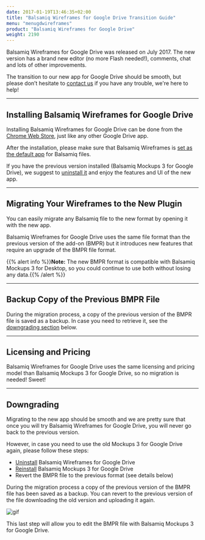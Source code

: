 ```yaml
---
date: 2017-01-19T13:46:35+02:00
title: "Balsamiq Wireframes for Google Drive Transition Guide"
menu: "menugdwireframes"
product: "Balsamiq Wireframes for Google Drive"
weight: 2190
---
```


Balsamiq Wireframes for Google Drive was released on July 2017. The new version has a brand new editor (no more Flash needed!), comments, chat and lots of other improvements.

The transition to our new app for Google Drive should be smooth, but please don’t hesitate to [contact us](https://balsamiq.com/company/contact/#/t?_k=b7w7tv) if you have any trouble, we're here to help!

* * *

## Installing Balsamiq Wireframes for Google Drive

Installing Balsamiq Wireframes for Google Drive can be done from the [Chrome Web Store](https://chrome.google.com/webstore/detail/balsamiq-wireframes-free/imbfadckkgblfbkinjejdeobpfbcopgb), just like any other Google Drive app.

After the installation, please make sure that Balsamiq Wireframes is [set as the default app](../installing/#setting-balsamiq-wireframes-as-the-default-app-for-balsamiq-files) for Balsamiq files.

If you have the previous version installed (Balsamiq Mockups 3 for Google Drive), we suggest to [uninstall it](https://docs.balsamiq.com/google-drive/b3/installing/#uninstalling) and enjoy the features and UI of the new app.

* * *

## Migrating Your Wireframes to the New Plugin

You can easily migrate any Balsamiq file to the new format by opening it with the new app.

Balsamiq Wireframes for Google Drive uses the same file format than the previous version of the add-on (BMPR) but it introduces new features that require an upgrade of the BMPR file format.

{{% alert info %}}**Note:** The new BMPR format is compatible with Balsamiq Mockups 3 for Desktop, so you could continue to use both without losing any data.{{% /alert %}}

* * *

## Backup Copy of the Previous BMPR File

During the migration process, a copy of the previous version of the BMPR file is saved as a backup. In case you need to retrieve it, see the [downgrading section](../transition/#downgrading) below.

* * *

## Licensing and Pricing

Balsamiq Wireframes for Google Drive uses the same licensing and pricing model than Balsamiq Mockups 3 for Google Drive, so no migration is needed! Sweet!

* * *

## Downgrading

Migrating to the new app should be smooth and we are pretty sure that once you will try Balsamiq Wireframes for Google Drive, you will never go back to the previous version.

However, in case you need to use the old Mockups 3 for Google Drive again, please follow these steps:

- [Uninstall](../installing/#uninstalling) Balsamiq Wireframes for Google Drive
- [Reinstall](https://docs.balsamiq.com/google-drive/installing/#installation) Balsamiq Mockups 3 for Google Drive
- Revert the BMPR file to the previous format (see details below)

During the migration process a copy of the previous version of the BMPR file has been saved as a backup. You can revert to the previous version of the file downloading the old version and uploading it again.

![gif](//media.balsamiq.com/img/support/docs/gdrive/wireframes/revert.png)

This last step will allow you to edit the BMPR file with Balsamiq Mockups 3 for Google Drive.
